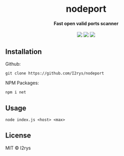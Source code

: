 <h1 align="center">nodeport</h1>
<h4 align="center">Fast open valid ports scanner</h4>
<p align="center">
	<a href="https://github.com/I2rys/nodeport/blob/main/LICENSE"><img src="https://img.shields.io/github/license/I2rys/nodeport?style=flat-square"></img></a>
	<a href="https://github.com/I2rys/nodeport/issues"><img src="https://img.shields.io/github/issues/I2rys/nodeport.svg"></img></a>
	<a href="https://nodejs.org/"><img src="https://img.shields.io/badge/-Nodejs-green?style=flat-square&logo=Node.js"></img></a>
</p>


## Installation
Github:

    git clone https://github.com/I2rys/nodeport
    
NPM Packages:
```
npm i net
```


## Usage
```
node index.js <host> <max>
```

## License
MIT © I2rys